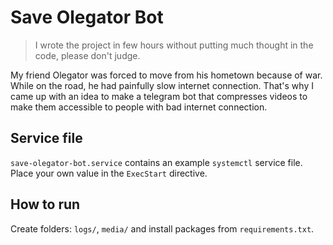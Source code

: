 # Save Olegator Bot

> I wrote the project in few hours without putting much thought in the code, please don't judge.

My friend Olegator was forced to move from his hometown because of war.
While on the road, he had painfully slow internet connection.
That's why I came up with an idea to make a telegram bot that compresses videos
to make them accessible to people with bad internet connection.

## Service file

`save-olegator-bot.service` contains an example `systemctl` service file.
Place your own value in the `ExecStart` directive.

## How to run

Create folders: `logs/`, `media/` and install packages from `requirements.txt`.

